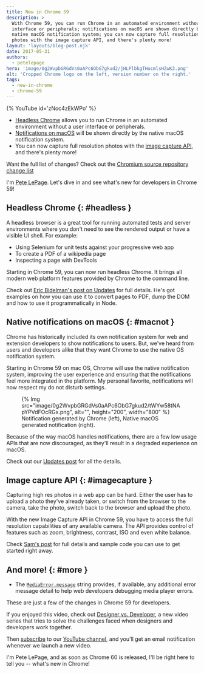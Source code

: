 ```yaml
---
title: New in Chrome 59
description: >
  With Chrome 59, you can run Chrome in an automated environment without a user
  interface or peripherals; notifications on macOS are shown directly by the
  native macOS notification system; you can now capture full resolution
  photos with the image capture API, and there's plenty more!
layout: 'layouts/blog-post.njk'
date: 2017-05-31
authors:
  - petelepage
hero: 'image/0g2WvpbGRGdVs0aAPc6ObG7gkud2/jHLPlbkgTHucmlsHZwK3.png'
alt: 'Cropped Chrome logo on the left, version number on the right.'
tags:
  - new-in-chrome
  - chrome-59
---
```


{% YouTube id='zNoc4zEkWPo' %}

* [Headless Chrome](#headless) allows you to run Chrome in an automated
  environment without a user interface or peripherals.
* [Notifications on macOS](#macnot) will be shown directly by the native
  macOS notification system.
* You can now capture full resolution photos with the
  [image capture API](#imagecapture), and there's plenty more!

Want the full list of changes? Check out the
[Chromium source repository change list](https://chromium.googlesource.com/chromium/src/+log/58.0.3029.81..59.0.3071.80?pretty=fuller&n=10000)

I'm [Pete LePage](https://petelepage.com/). Let's dive in and see what's new for developers in Chrome 59!

## Headless Chrome {: #headless }

A headless browser is a great tool for running automated tests and server
environments where you don't need to see the rendered output or have a
visible UI shell. For example:

* Using Selenium for unit tests against your progressive web app
* To create a PDF of a wikipedia page
* Inspecting a page with DevTools

Starting in Chrome 59, you can now run headless Chrome. It brings all modern web
platform features provided by Chrome to the command line.

Check out [Eric Bidelman's post on Updates](https://developers.google.com/web/updates/2017/04/headless-chrome)
for full details. He's got examples on how you can use it to convert pages to
PDF, dump the DOM and how to use it programmatically in Node.

## Native notifications on macOS {: #macnot }

Chrome has historically included its own notification system for web and
extension developers to show notifications to users. But, we've heard from users
and developers alike that they want Chrome to use the native OS notification
system.

Starting in Chrome 59 on mac OS, Chrome will use the native notification system,
improving the user experience and ensuring that the notifications feel more
integrated in the platform. My personal favorite, notifications will now respect
my do not disturb settings.

<figure>
  {% Img src="image/0g2WvpbGRGdVs0aAPc6ObG7gkud2/tWYw58tNApYPVdFOcRGx.png", alt="", height="200", width="800" %}
  <figcaption>
    Notification generated by Chrome (left), Native macOS generated
    notification (right).
  </figcaption>
</figure>

Because of the way macOS handles notifications, there are a few low usage APIs
that are now discouraged, as they'll result in a degraded experience on macOS.

Check out our [Updates post](https://developers.google.com/web/updates/2017/04/native-mac-os-notifications)
for all the details.

## Image capture API {: #imagecapture }

Capturing high res photos in a web app can be hard. Either the user has to
upload a photo they've already taken, or switch from the browser to the camera,
take the photo, switch back to the browser and upload the photo.

With the new Image Capture API in Chrome 59, you have to access the full
resolution capabilities of any available camera. The API provides control of
features such as zoom, brightness, contrast, ISO and even white balance.

Check [Sam's post](https://developers.google.com/web/updates/2016/12/imagecapture) for full details and
sample code you can use to get started right away.

## And more! {: #more }

* The [`MediaError.message`](https://googlechrome.github.io/samples/media/error-message.html)
  string provides, if available, any additional error message detail to help
  web developers debugging media player errors.

These are just a few of the changes in Chrome 59 for developers.

If you enjoyed this video, check out
[Designer vs. Developer](https://www.youtube.com/playlist?list=PLNYkxOF6rcIC60856GnLEV5GQXMxc9ByJ),
a new video series that tries to solve the challenges faced when designers
and developers work together.

Then [subscribe](https://goo.gl/6FP1a5) to our
[YouTube channel](https://www.youtube.com/user/ChromeDevelopers/), and
you'll get an email notification whenever we launch a new video.

I'm Pete LePage, and as soon as Chrome 60 is released, I'll be right
here to tell you -- what's new in Chrome!
